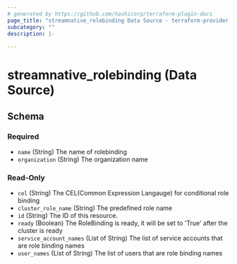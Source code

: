 ```yaml
---
# generated by https://github.com/hashicorp/terraform-plugin-docs
page_title: "streamnative_rolebinding Data Source - terraform-provider-streamnative"
subcategory: ""
description: |-
  
---
```


# streamnative_rolebinding (Data Source)





<!-- schema generated by tfplugindocs -->
## Schema

### Required

- `name` (String) The name of rolebinding
- `organization` (String) The organization name

### Read-Only

- `cel` (String) The CEL(Common Expression Langauge) for conditional role binding
- `cluster_role_name` (String) The predefined role name
- `id` (String) The ID of this resource.
- `ready` (Boolean) The RoleBinding is ready, it will be set to 'True' after the cluster is ready
- `service_account_names` (List of String) The list of service accounts that are role binding names
- `user_names` (List of String) The list of users that are role binding names
